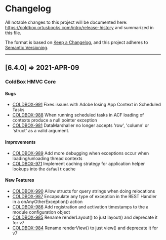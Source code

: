 # Changelog

All notable changes to this project will be documented here: https://coldbox.ortusbooks.com/intro/release-history and summarized in this file.

The format is based on [Keep a Changelog](https://keepachangelog.com/en/1.0.0/),
and this project adheres to [Semantic Versioning](https://semver.org/spec/v2.0.0.html).

----

## [6.4.0] => 2021-APR-09

### ColdBox HMVC Core

#### Bugs

- [COLDBOX-991](https://ortussolutions.atlassian.net/browse/COLDBOX-991) Fixes issues with Adobe losing App Context in Scheduled Tasks
- [COLDBOX-988](https://ortussolutions.atlassian.net/browse/COLDBOX-988) When running scheduled tasks in ACF loading of contexts produce a null pointer exception
- [COLDBOX-981](https://ortussolutions.atlassian.net/browse/COLDBOX-981) DataMarshaller no longer accepts 'row', 'column' or 'struct' as a valid argument.

#### Improvements

- [COLDBOX-989](https://ortussolutions.atlassian.net/browse/COLDBOX-989) Add more debugging when exceptions occur when loading/unloading thread contexts
- [COLDBOX-971](https://ortussolutions.atlassian.net/browse/COLDBOX-971) Implement caching strategy for application helper lookups into the `default` cache

#### New Features

- [COLDBOX-990](https://ortussolutions.atlassian.net/browse/COLDBOX-990) Allow structs for query strings when doing relocations
- [COLDBOX-987](https://ortussolutions.atlassian.net/browse/COLDBOX-987) Encapsulate any type of exception in the REST Handler in a onAnyOtherException\(\) action
- [COLDBOX-986](https://ortussolutions.atlassian.net/browse/COLDBOX-986) Add registration and activation timestamps to the a module configuration object
- [COLDBOX-985](https://ortussolutions.atlassian.net/browse/COLDBOX-985) Rename renderLayout\(\) to just layout\(\) and deprecate it for v7
- [COLDBOX-984](https://ortussolutions.atlassian.net/browse/COLDBOX-984) Rename renderView\(\) to just view\(\) and deprecate it for v7